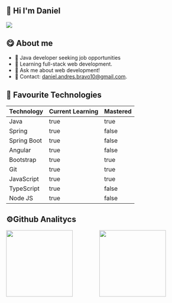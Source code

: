 ## 👋 Hi I'm Daniel
<img src="https://github.com/danielgo98/danielgo98/assets/97679916/528936fd-a95d-43f2-85a7-6cacd10a060f"></img>

## 😋 About me

  - 🔭 Java developer seeking job opportunities
  - 🌱 Learning full-stack web development.
  - 💬 Ask me about web development!
  - 📩 Contact: daniel.andres.bravo10@gmail.com.

## 🚀 Favourite Technologies

| Technology   | Current Learning | Mastered |
|----------|------|-----------|
| Java| true   | true    |
| Spring    | true   | false |
| Spring Boot   | true   | false |
| Angular   | true   | false  |
| Bootstrap   | true   | true |
| Git   | true   | true |
| JavaScript| true   | true   |
| TypeScript| true   | false  |
| Node JS| true   | false     |

## ⚙️Github Analitycs
<div style="display: flex; width: 100%;">
  <div style="flex: 1; height: 180px;">
    <a href="https://github.com/danielgo98">
      <img height="180em" src="https://github-readme-stats-eight-theta.vercel.app/api?username=danielgo98&show_icons=true&theme=algolia&include_all_commits=true&count_private=true&hide=stars,issues&custom_title=GitHub+Stats"/>
    </a>
  </div>
  <div style="flex: 1; height: 180px;">
    <a href="https://github.com/danielgo98">
      <img height="180em" src="https://github-readme-stats-eight-theta.vercel.app/api/top-langs/?username=danielgo98&layout=compact&langs_count=8&theme=algolia&custom_title=Languages"/>
    </a>
  </div>
</div>




<!-- <img src="https://github.com/danielgo98/danielgo98/assets/97679916/08232c3f-07b5-4a83-9e01-e01c23bc73c5"></img> -->
